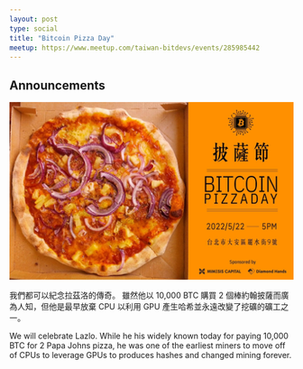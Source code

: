 ```yaml
---
layout: post
type: social
title: "Bitcoin Pizza Day"
meetup: https://www.meetup.com/taiwan-bitdevs/events/285985442
---
```


## Announcements

<img src="img/pizza-day-2022-poster.jpg" alt="Join us at pizza day May 22, 2022 at 5:00pm" width="600"/>

我們都可以紀念拉茲洛的傳奇。 雖然他以 10,000 BTC 購買 2 個棒約翰披薩而廣為人知，但他是最早放棄 CPU 以利用 GPU 產生哈希並永遠改變了挖礦的礦工之一。

We will celebrate Lazlo. While he his widely known today for paying 10,000 BTC for 2 Papa Johns pizza, he was one of the earliest miners to move off of CPUs to leverage GPUs to produces hashes and changed mining forever.


